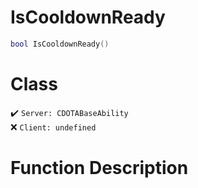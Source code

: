 # IsCooldownReady
```lua
bool IsCooldownReady()
```
# Class
✔️ `Server: CDOTABaseAbility`  
❌ `Client: undefined`  

# Function Description

